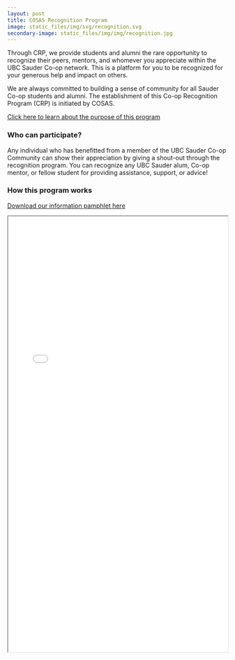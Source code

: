 ```yaml
---
layout: post
title: COSAS Recognition Program
image: static_files/img/svg/recognition.svg
secondary-image: static_files/img/img/recognition.jpg
---
```

Through CRP, we provide students and alumni the rare opportunity to recognize their peers, mentors, and whomever you appreciate within the UBC Sauder Co-op network. This is a platform for you to be recognized for your generous help and impact on others. 

We are always committed to building a sense of community for all Sauder Co-op students and alumni. The establishment of this Co-op Recognition Program (CRP) is initiated by COSAS. 

<a class="btn btn-primary text-dark" href="{{ site.baseurl }}/static_files/other/RecognitionLetter.pdf">Click here to learn about the purpose of this program</a>

### Who can participate?

Any individual who has benefitted from a member of the UBC Sauder Co-op Community can show their appreciation by giving a shout-out through the recognition program. You can recognize any UBC Sauder alum, Co-op mentor, or fellow student for providing assistance, support, or advice!

### How this program works

<a href="{{ site.baseurl }}/static_files/other/Recognition.pdf">Download our information pamphlet here</a>

<iframe width="100%" height="1000" src="{{ site.baseurl }}/static_files/other/Recognition.pdf">